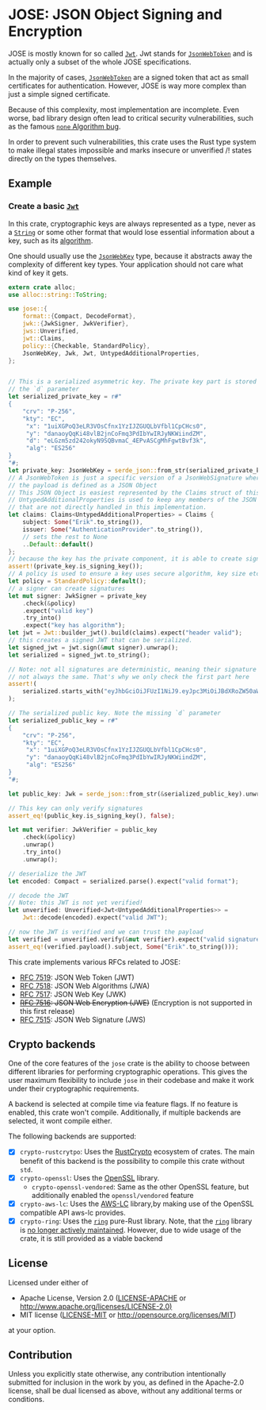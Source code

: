 # **JOSE**: JSON Object Signing and Encryption

JOSE is mostly known for so called [`Jwt`]. Jwt stands for [`JsonWebToken`] and
is actually only a subset of the whole JOSE specifications.

In the majority of cases, [`JsonWebToken`] are a signed token that act as small
certificates for authentication. However, JOSE is way more complex than just a
simple signed certificate.

Because of this complexity, most implementation are incomplete. Even worse, bad
library design often lead to critical security vulnerabilities, such as the
famous [`none` Algorithm bug][1].

In order to prevent such vulnerabilities, this crate uses the Rust type system
to make illegal states impossible and marks insecure or unverified /! states
directly on the types themselves.

## Example

### Create a basic [`Jwt`]

In this crate, cryptographic keys are always represented as a type, never as a
[`String`] or some other format that would lose essential information about a
key, such as its [algorithm](crate::jwa::JsonWebAlgorithm).

One should usually use the [`JsonWebKey`] type, because it abstracts away the
complexity of different key types. Your application should not care what kind of
key it gets.

```rust
extern crate alloc;
use alloc::string::ToString;

use jose::{
    format::{Compact, DecodeFormat},
    jwk::{JwkSigner, JwkVerifier},
    jws::Unverified,
    jwt::Claims,
    policy::{Checkable, StandardPolicy},
    JsonWebKey, Jwk, Jwt, UntypedAdditionalProperties,
};


// This is a serialized asymmetric key. The private key part is stored in
// the `d` parameter
let serialized_private_key = r#"
{
    "crv": "P-256",
    "kty": "EC",
     "x": "1uiXGPoQ3eLR3VOsCfnx1YzIJZGUQLbVfbl1CpCHcs0",
     "y": "danaoyQqKi48vlB2jnCoFmq3PdIbYwIRJyNKWiindZM",
     "d": "eLGzm5zd242okyN9SQBvmaC_4EPvASCgMhFgwtBvf3k",
     "alg": "ES256"
}
"#;
let private_key: JsonWebKey = serde_json::from_str(serialized_private_key).expect("valid key");
// A JsonWebToken is just a specific version of a JsonWebSignature where
// the payload is defined as a JSON Object
// This JSON Object is easiest represented by the Claims struct of this crate.
// UntypedAdditionalProperties is used to keep any members of the JSON Object
// that are not directly handled in this implementation.
let claims: Claims<UntypedAdditionalProperties> = Claims {
    subject: Some("Erik".to_string()),
    issuer: Some("AuthenticationProvider".to_string()),
    // sets the rest to None
    ..Default::default()
};
// because the key has the private component, it is able to create signatures
assert!(private_key.is_signing_key());
// A policy is used to ensure a key uses secure algorithm, key size etc.
let policy = StandardPolicy::default();
// a signer can create signatures
let mut signer: JwkSigner = private_key
    .check(&policy)
    .expect("valid key")
    .try_into()
    .expect("key has algorithm");
let jwt = Jwt::builder_jwt().build(claims).expect("header valid");
// this creates a signed JWT that can be serialized.
let signed_jwt = jwt.sign(&mut signer).unwrap();
let serialized = signed_jwt.to_string();

// Note: not all signatures are deterministic, meaning their signature is
// not always the same. That's why we only check the first part here
assert!(
    serialized.starts_with("eyJhbGciOiJFUzI1NiJ9.eyJpc3MiOiJBdXRoZW50aWNhdGlvblByb3ZpZGVyIiwic3ViIjoiRXJpayJ9.")
);

// The serialized public key. Note the missing `d` parameter
let serialized_public_key = r#"
{
    "crv": "P-256",
    "kty": "EC",
     "x": "1uiXGPoQ3eLR3VOsCfnx1YzIJZGUQLbVfbl1CpCHcs0",
     "y": "danaoyQqKi48vlB2jnCoFmq3PdIbYwIRJyNKWiindZM",
     "alg": "ES256"
}
"#;

let public_key: Jwk = serde_json::from_str(&serialized_public_key).unwrap();

// This key can only verify signatures
assert_eq!(public_key.is_signing_key(), false);

let mut verifier: JwkVerifier = public_key
    .check(&policy)
    .unwrap()
    .try_into()
    .unwrap();

// deserialize the JWT
let encoded: Compact = serialized.parse().expect("valid format");

// decode the JWT
// Note: this JWT is not yet verified!
let unverified: Unverified<Jwt<UntypedAdditionalProperties>> =
    Jwt::decode(encoded).expect("valid JWT");

// now the JWT is verified and we can trust the payload
let verified = unverified.verify(&mut verifier).expect("valid signature");
assert_eq!(verified.payload().subject, Some("Erik".to_string()));
```

This crate implements various RFCs related to JOSE:

- [RFC 7519]: JSON Web Token (JWT)
- [RFC 7518]: JSON Web Algorithms (JWA)
- [RFC 7517]: JSON Web Key (JWK)
- ~~[RFC 7516]: JSON Web Encryption (JWE)~~ (Encryption is not supported in this
  first release)
- [RFC 7515]: JSON Web Signature (JWS)

[1]: <https://auth0.com/blog/critical-vulnerabilities-in-json-web-token-libraries/>
[RFC 7519]: <https://datatracker.ietf.org/doc/html/rfc7519>
[RFC 7518]: <https://datatracker.ietf.org/doc/html/rfc7518>
[RFC 7517]: <https://datatracker.ietf.org/doc/html/rfc7517>
[RFC 7516]: <https://datatracker.ietf.org/doc/html/rfc7516>
[RFC 7515]: <https://datatracker.ietf.org/doc/html/rfc7515>
[`Jwt`]: <https://docs.rs/jose/latest/jose/type.Jwt.html>
[`JsonWebToken`]: <https://docs.rs/jose/latest/jose/type.JsonWebToken.html>
[`JsonWebKey`]: <https://docs.rs/jose/latest/jose/struct.JsonWebKey.html>
[`String`]: <https://doc.rust-lang.org/nightly/std/string/struct.String.html>

## Crypto backends

One of the core features of the `jose` crate is the ability to choose between
different libraries for performing cryptographic operations. This gives the user
maximum flexibility to include `jose` in their codebase and make it work under
their cryptographic requirements.

A backend is selected at compile time via feature flags. If no feature is
enabled, this crate won't compile. Additionally, if multiple backends are
selected, it wont compile either.

The following backends are supported:

- [x] `crypto-rustcrytpo`: Uses the [RustCrypto] ecosystem of crates. The main
      benefit of this backend is the possibility to compile this crate without
      `std`.
- [x] `crypto-openssl`: Uses the [OpenSSL] library.
  - `crypto-openssl-vendored`: Same as the other OpenSSL feature, but
    additionally enabled the `openssl/vendored` feature
- [x] `crypto-aws-lc`: Uses the [AWS-LC] library,by making use of the OpenSSL
      compatible API aws-lc provides.
- [x] `crypto-ring`: Uses the [`ring`] pure-Rust library. Note, that the
      [`ring`] library is
      [no longer actively maintained](https://rustsec.org/advisories/RUSTSEC-2025-0010.html).
      However, due to wide usage of the crate, it is still provided as a viable
      backend

## License

Licensed under either of

- Apache License, Version 2.0 ([LICENSE-APACHE](LICENSE-APACHE) or
  <http://www.apache.org/licenses/LICENSE-2.0)>
- MIT license ([LICENSE-MIT](LICENSE-MIT) or
  <http://opensource.org/licenses/MIT>)

at your option.

## Contribution

Unless you explicitly state otherwise, any contribution intentionally submitted
for inclusion in the work by you, as defined in the Apache-2.0 license, shall be
dual licensed as above, without any additional terms or conditions.

[RustCrypto]: https://github.com/RustCrypto
[OpenSSL]: https://openssl-library.org/
[AWS-LC]: https://github.com/aws/aws-lc
[`ring`]: https://docs.rs/ring
